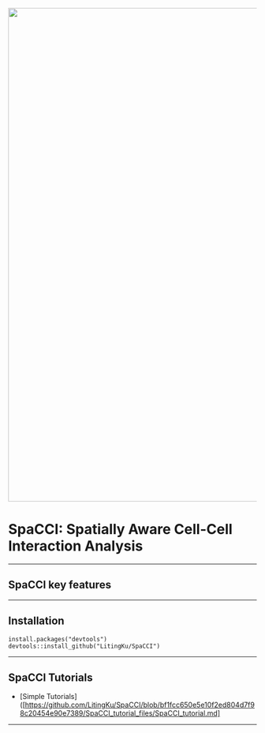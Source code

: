 <p align="center">
  <img width="1000"  src="https://github.com/LitingKu/SpaCCI/blob/main/SPACCI%20Method%20Diagram.png">
</p>


# SpaCCI: Spatially Aware Cell-Cell Interaction Analysis

---

## SpaCCI key features

---

## Installation
```
install.packages("devtools")
devtools::install_github("LitingKu/SpaCCI")
```
---

## SpaCCI Tutorials
- [Simple Tutorials]([https://github.com/LitingKu/SpaCCI/blob/bf1fcc650e5e10f2ed804d7f98c20454e90e7389/SpaCCI_tutorial_files/SpaCCI_tutorial.md]
---
